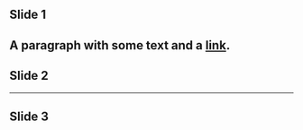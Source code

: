 ## Slide 1 
A paragraph with some text and a [link](http://hakim.se). 
--- 
## Slide 2 
--- 
## Slide 3 